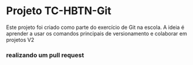 # Projeto TC-HBTN-Git
Este projeto foi criado como parte do exercício de Git na escola. 
A ideia é aprender a usar os comandos principais de versionamento e colaborar em projetos
V2
### realizando um pull request
